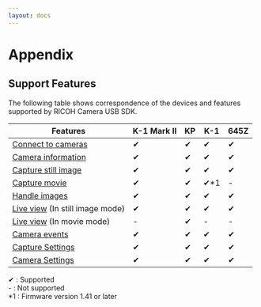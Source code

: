 ```yaml
---
layout: docs
---
```


# Appendix

## Support Features

The following table shows correspondence of the devices and features supported by RICOH Camera USB SDK.

 Features | K-1 Mark II | KP | K-1 | 645Z
 -------------------| -- | -- | --  | --
 [Connect to cameras](connection.md) | ✔︎ | ✔︎ | ✔︎ | ✔︎
 [Camera information](camera-information.md) | ✔︎ | ✔︎ | ✔︎ | ✔︎
 [Capture still image](capture.md) | ✔︎ | ✔︎ | ✔︎ | ✔︎
 [Capture movie](movie-capture.md) | ✔︎ | ✔︎ | ✔︎*1 | -
 [Handle images](image-handling.md) | ✔︎ | ✔︎ | ✔︎ | ✔︎
 [Live view](live-view.md) (In still image mode) | ✔︎ | ✔︎ | ✔︎ | ✔︎
 [Live view](live-view.md) (In movie mode) | -| ✔︎ | -| -
 [Camera events](events.md) | ✔︎ | ✔︎ | ✔︎ | ✔︎
 [Capture Settings](capture-settings.md) | ✔︎ | ✔︎ | ✔︎ | ✔︎
 [Camera Settings](camera-settings.md) | ✔︎ | ✔︎ | ✔︎ | ✔︎

✔︎ : Supported  
\- : Not supported  
*1 : Firmware version 1.41 or later
